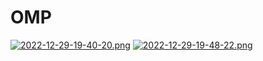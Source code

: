 # OMP
[![2022-12-29-19-40-20.png](https://i.postimg.cc/TPfXLkPT/2022-12-29-19-40-20.png)](https://postimg.cc/RWsY2LfY)
[![2022-12-29-19-48-22.png](https://i.postimg.cc/9F2PkSJd/2022-12-29-19-48-22.png)](https://postimg.cc/9zxqRx30)
